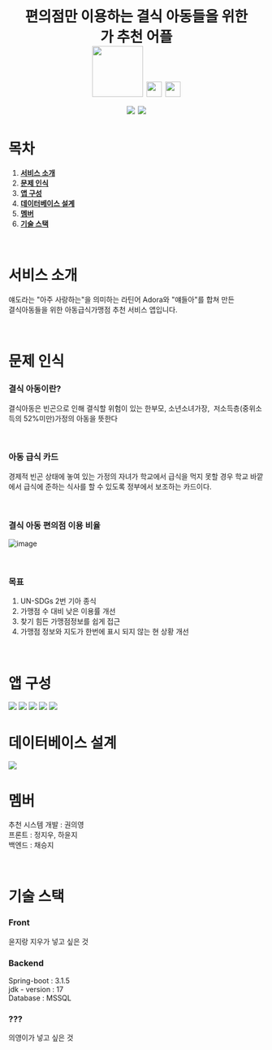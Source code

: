 
<h1 align="center"> 
편의점만 이용하는 결식 아동들을 위한<br/>
가 추천 어플<br/>
<img src="https://img.shields.io/badge/Python-blue?style=flat&logo=Python&logoColor=green" width="100">
<img src="https://img.shields.io/badge/Java-007396?style=flat&logo=OpenJDK&logoColor=white" height="30"/>
<img src="https://img.shields.io/badge/JavaScript-F7DF1E?style=flat-square&logo=JavaScript&logoColor=white" height="30"/><br>
<img src="https://img.shields.io/badge/Spring Boot-6DB33F?style=for-the-badge&logo=Spring Boot&logoColor=yellow">
<img src="https://img.shields.io/badge/React_native-61DAFB?style=for-the-badge&logo=React&logoColor=black">
</h1>

# 목차
1. [**서비스 소개**](#1)
2. [**문제 인식**](#2)
3. [**앱 구성**](#3)
4. [**데이터베이스 설계**](#4)
5. [**멤버**](#5)
6. [**기술 스택**](#6)

<br>
<div id="1"></div>

# 서비스 소개
얘도라는 "아주 사랑하는"을 의미하는 라틴어 Adora와 "얘들아"를 합쳐 만든<br>
결식아동들을 위한 아동급식가맹점 추천 서비스 앱입니다.

<div id="2"></div>

<br>

# 문제 인식

### 결식 아동이란?
결식아동은 빈곤으로 인해 결식할 위험이 있는 한부모, 소년소녀가장, 
저소득층(중위소득의 52%미만)가정의 아동을 뜻한다

<br>

### 아동 급식 카드
경제적 빈곤 상태에 놓여 있는 가정의 자녀가 학교에서 급식을 먹지 못할 경우 학교 바깥에서 급식에 준하는 식사를 할 수 있도록 정부에서 보조하는 카드이다.

<br>

### 결식 아동 편의점 이용 비율
![image](https://github.com/GDSC-23-24/headingThon/assets/100742454/7b1fdc7f-39dc-48f1-a0e9-b94f7721d0ca)

<br>

### 목표
1. UN-SDGs 2번 기아 종식
2. 가맹점 수 대비 낮은 이용률 개선
3. 찾기 힘든 가맹점정보를 쉽게 접근
4. 가맹점 정보와 지도가 한번에 표시 되지 않는 현 상황 개선

<br>

<div id="3"></div>

# 앱 구성

<img src="https://github.com/GDSC-23-24/headingThon/assets/69447192/2dc424ee-8cc1-4a00-b755-4689eac3cc26">

<img src="https://github.com/GDSC-23-24/headingThon/assets/69447192/e714734d-aca9-4863-ba59-6d5c5f708620">

<img src="https://github.com/GDSC-23-24/headingThon/assets/69447192/9b9a54fd-1961-4260-ab5a-f5b64623c219">

<img src="https://github.com/GDSC-23-24/headingThon/assets/69447192/e8ce9303-8a66-402b-9da5-a31c684faa97">

<img src="https://github.com/GDSC-23-24/headingThon/assets/69447192/8997356a-c39f-4aae-b31d-f1d956e838fd">

<br>

<div id="4"></div>

# 데이터베이스 설계

<img src="https://github.com/GDSC-23-24/headingThon/assets/69447192/d0905f68-20d8-40b8-a8c6-fa163a3ee43e">

<br>

<div id="4"></div>

<div id="5"></div>

# 멤버

추천 시스템 개발 : 권의영<br>
프론트 : 정지우, 하윤지<br>
백엔드 : 채승지

<br>

<div id="6"></div>

# 기술 스택

### Front
윤지랑 지우가 넣고 싶은 것<br>

### Backend
Spring-boot : 3.1.5<br>
jdk - version : 17<br>
Database : MSSQL

### ???
의영이가 넣고 싶은 것<br>

